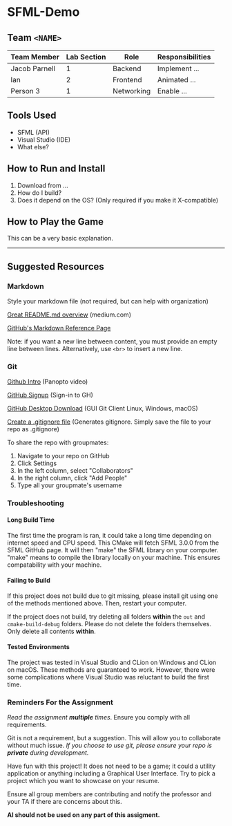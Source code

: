 # SFML-Demo
## Team `<NAME>`
| Team Member | Lab Section | Role       | Responsibilities |
|-------------|-------------|------------|------------------|
|Jacob Parnell| 1           | Backend    | Implement ...    |
| Ian    | 2           | Frontend   | Animated ...     |
| Person 3    | 1           | Networking | Enable ...       |

## Tools Used
- SFML (API)
- Visual Studio (IDE)
- What else?

## How to Run and Install
1. Download from ...
2. How do I build?
3. Does it depend on the OS? (Only required if you make it X-compatible)

## How to Play the Game
This can be a very basic explanation.

---

## Suggested Resources
### Markdown
Style your markdown file (not required, but can help with organization)

[Great README.md overview](https://medium.com/@kc_clintone/the-ultimate-guide-to-writing-a-great-readme-md-for-your-project-3d49c2023357) (medium.com)

[GitHub's Markdown Reference Page](https://docs.github.com/en/get-started/writing-on-github/getting-started-with-writing-and-formatting-on-github/basic-writing-and-formatting-syntax) 

Note: if you want a new line between content, you must provide an empty line between lines. Alternatively,
use `<br>` to insert a new line. 

### Git
[Github Intro](https://wsu.hosted.panopto.com/Panopto/Pages/Viewer.aspx?id=cd9b0b14-85e9-4b88-b70d-b1e40157695c)
(Panopto video)

[GitHub Signup](https://github.com/login) (Sign-in to GH)

[GitHub Desktop Download](https://desktop.github.com/download/) (GUI Git Client Linux, Windows, macOS)

[Create a .gitignore file](https://www.toptal.com/developers/gitignore) (Generates gitignore. Simply save the file to your repo as .gitignore) 

To share the repo with groupmates:
1. Navigate to your repo on GitHub
2. Click Settings
3. In the left column, select "Collaborators"
4. In the right column, click "Add People"
5. Type all your groupmate's username

### Troubleshooting
#### Long Build Time
The first time the program is ran, it could take a long time depending on internet speed and CPU speed. This CMake will
fetch SFML 3.0.0 from the SFML GitHub page. It will then "make" the SFML library on your computer. "make" means to
compile the library locally on your machine. This ensures compatability with your machine.

#### Failing to Build
If this project does not build due to git missing, please install git using one of the methods mentioned above. Then,
restart your computer.

If the project does not build, try deleting all folders **within** the `out` and `cmake-build-debug` folders. Please do
not delete the folders themselves. Only delete all contents **within**.

#### Tested Environments
The project was tested in Visual Studio and CLion on Windows and CLion on macOS. These methods are guaranteed to work.
However, there were some complications where Visual Studio was reluctant to build the first time.


### Reminders For the Assignment
*Read the assignment ***multiple*** times*. Ensure you comply with all requirements.

Git is not a requirement, but a suggestion. This will allow you to collaborate without much issue. *If you choose to use git, please ensure your repo is **private** during development.*

Have fun with this project! It does not need to be a game; it could a utility application or anything including a
Graphical User Interface. Try to pick a project which you want to showcase on your resume.

Ensure all group members are contributing and notify the professor and your TA if there are concerns about this.

**AI should not be used on any part of this assigment.**